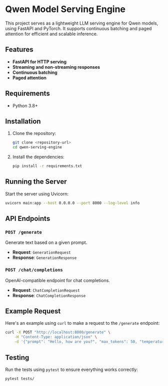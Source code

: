 # Qwen Model Serving Engine

This project serves as a lightweight LLM serving engine for Qwen models, using FastAPI and PyTorch. It supports continuous batching and paged attention for efficient and scalable inference.

## Features
- **FastAPI for HTTP serving**
- **Streaming and non-streaming responses**
- **Continuous batching**
- **Paged attention**

## Requirements
- Python 3.8+

## Installation

1. Clone the repository:
   ```bash
   git clone <repository-url>
   cd qwen-serving-engine
   ```

2. Install the dependencies:
   ```bash
   pip install -r requirements.txt
   ```

## Running the Server

Start the server using Uvicorn:

```bash
uvicorn main:app --host 0.0.0.0 --port 8000 --log-level info
```

## API Endpoints

### `POST /generate`
Generate text based on a given prompt.

- **Request**: `GenerationRequest`
- **Response**: `GenerationResponse`

### `POST /chat/completions`
OpenAI-compatible endpoint for chat completions.

- **Request**: `ChatCompletionRequest`
- **Response**: `ChatCompletionResponse`

## Example Request

Here's an example using `curl` to make a request to the `/generate` endpoint:

```bash
curl -X POST "http://localhost:8000/generate" \
    -H "Content-Type: application/json" \
    -d '{"prompt": "Hello, how are you?", "max_tokens": 50, "temperature": 0.7}'
```

## Testing

Run the tests using `pytest` to ensure everything works correctly:

```bash
pytest tests/
```

